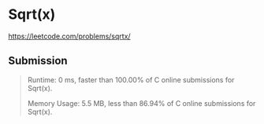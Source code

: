 # Sqrt(x)

https://leetcode.com/problems/sqrtx/

## Submission

> Runtime: 0 ms, faster than 100.00% of C online submissions for Sqrt(x).
>
> Memory Usage: 5.5 MB, less than 86.94% of C online submissions for Sqrt(x).
